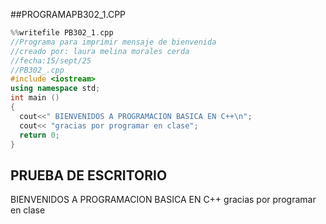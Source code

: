 ##PROGRAMAPB302_1.CPP

``` cpp
%%writefile PB302_1.cpp
//Programa para imprimir mensaje de bienvenida 
//creado por: laura melina morales cerda
//fecha:15/sept/25
//PB302_.cpp
#include <iostream>
using namespace std;
int main ()
{
  cout<<" BIENVENIDOS A PROGRAMACION BASICA EN C++\n";
  cout<< "gracias por programar en clase";
  return 0;
}
```


## PRUEBA DE ESCRITORIO 
 BIENVENIDOS A PROGRAMACION BASICA EN C++
gracias por programar en clase
